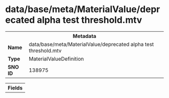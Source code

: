 <h1>data/base/meta/MaterialValue/deprecated alpha test threshold.mtv</h1><table><tr><th colspan="100%">Metadata</th></tr><tr><td><b>Name</b></td><td>data/base/meta/MaterialValue/deprecated alpha test threshold.mtv</td></tr><tr><td><b>Type</b></td><td>MaterialValueDefinition</td></tr><tr><td><b>SNO ID</b></td><td>138975</td></tr></table>

<table><tr><th colspan="100%">Fields</th></tr></table>

